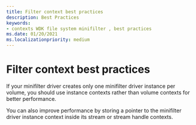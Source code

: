 ```yaml
---
title: Filter context best practices
description: Best Practices
keywords:
- contexts WDK file system minifilter , best practices
ms.date: 01/20/2021
ms.localizationpriority: medium
---
```


# Filter context best practices

If your minifilter driver creates only one minifilter driver instance per volume, you should use instance contexts rather than volume contexts for better performance.

You can also improve performance by storing a pointer to the minifilter driver instance context inside its stream or stream handle contexts.
